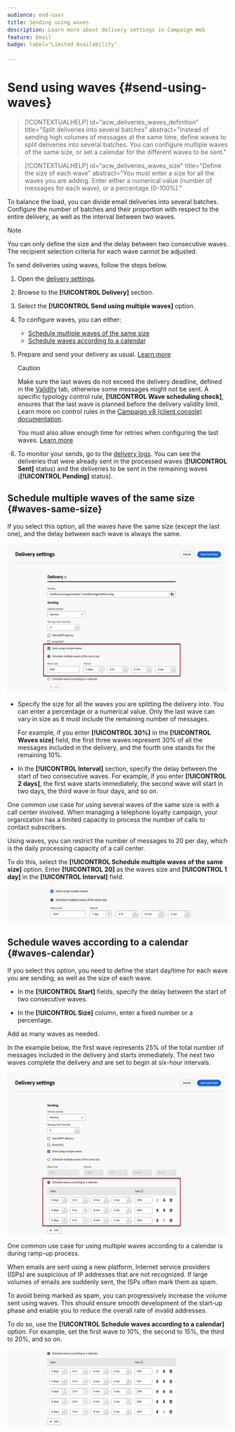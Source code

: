 ```yaml
---
audience: end-user
title: Sending using waves
description: Learn more about delivery settings in Campaign Web 
feature: Email
badge: label="Limited Availability"

---
```


# Send using waves {#send-using-waves}

>[!CONTEXTUALHELP]
>id="acw_deliveries_waves_definition"
>title="Split deliveries into several batches"
>abstract="Instead of sending high volumes of messages at the same time, define waves to split deliveries into several batches. You can configure multiple waves of the same size, or set a calendar for the different waves to be sent."

>[!CONTEXTUALHELP]
>id="acw_deliveries_waves_size"
>title="Define the size of each wave"
>abstract="You must enter a size for all the waves you are adding. Enter either a numerical value (number of messages for each wave), or a percentage (0-100%)."

To balance the load, you can divide email deliveries into several batches. Configure the number of batches and their proportion with respect to the entire delivery, as well as the interval between two waves.

>[!NOTE]
>
>You can only define the size and the delay between two consecutive waves. The recipient selection criteria for each wave cannot be adjusted.

To send deliveries using waves, follow the steps below.

1. Open the [delivery settings](delivery-settings.md#retries).

1. Browse to the **[!UICONTROL Delivery]** section.

1. Select the **[!UICONTROL Send using multiple waves]** option.

1. To configure waves, you can either:

    * [Schedule multiple waves of the same size](#waves-same-size)
    * [Schedule waves according to a calendar](#waves-calendar)

1. Prepare and send your delivery as usual. [Learn more](../msg/gs-deliveries.md)

    >[!CAUTION]
    >
    >Make sure the last waves do not exceed the delivery deadline, defined in the [Validity](delivery-settings.md#validity) tab, otherwise some messages might not be sent. A specific typology control rule, **[!UICONTROL Wave scheduling check]**, ensures that the last wave is planned before the delivery validity limit. Learn more on control rules in the [Campaign v8 (client console) documentation](https://experienceleague.adobe.com/docs/campaign/automation/campaign-optimization/control-rules.html).
    >
    >You must also allow enough time for retries when configuring the last waves. [Learn more](delivery-settings.md#retries)

1. To monitor your sends, go to the [delivery logs](../monitor/delivery-logs.md). You can see the deliveries that were already sent in the processed waves (**[!UICONTROL Sent]** status) and the deliveries to be sent in the remaining waves (**[!UICONTROL Pending]** status).

## Schedule multiple waves of the same size {#waves-same-size}
    
If you select this option, all the waves have the same size (except the last one), and the delay between each wave is always the same.

![](assets/waves-same-size.png)

* Specify the size for all the waves you are splitting the delivery into. You can enter a percentage or a numerical value. Only the last wave can vary in size as it must include the remaining number of messages. 

  For example, if you enter **[!UICONTROL 30%]** in the **[!UICONTROL Waves size]** field, the first three waves represent 30% of all the messages included in the delivery, and the fourth one stands for the remaining 10%.

* In the **[!UICONTROL Interval]** section, specify the delay between the start of two consecutive waves. For example, if you enter **[!UICONTROL 2 days]**, the first wave starts immediately, the second wave will start in two days, the third wave in four days, and so on.

One common use case for using several waves of the same size is with a call center involved. When managing a telephone loyalty campaign, your organization has a limited capacity to process the number of calls to contact subscribers.

Using waves, you can restrict the number of messages to 20 per day, which is the daily processing capacity of a call center.

To do this, select the **[!UICONTROL Schedule multiple waves of the same size]** option. Enter **[!UICONTROL 20]** as the waves size and **[!UICONTROL 1 day]** in the **[!UICONTROL Interval]** field.

![](assets/waves-call-center.png)

## Schedule waves according to a calendar {#waves-calendar}

If you select this option, you need to define the start day/time for each wave you are sending, as well as the size of each wave.

* In the **[!UICONTROL Start]** fields, specify the delay between the start of two consecutive waves.

* In the **[!UICONTROL Size]** column, enter a fixed number or a percentage.

Add as many waves as needed.

In the example below, the first wave represents 25% of the total number of messages included in the delivery and starts immediately. The next two waves complete the delivery and are set to begin at six-hour intervals.

![](assets/waves-calendar.png)

One common use case for using multiple waves according to a calendar is during ramp-up process.

When emails are sent using a new platform, Internet service providers (ISPs) are suspicious of IP addresses that are not recognized. If large volumes of emails are suddenly sent, the ISPs often mark them as spam.

To avoid being marked as spam, you can progressively increase the volume sent using waves. This should ensure smooth development of the start-up phase and enable you to reduce the overall rate of invalid addresses.

To do so, use the **[!UICONTROL Schedule waves according to a calendar]** option. For example, set the first wave to 10%, the second to 15%, the third to 20%, and so on.

![](assets/waves-ramp-up.png)


  